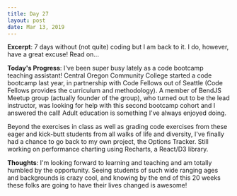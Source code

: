 ```yaml
---
title: Day 27
layout: post
date: Mar 13, 2019
---
```


**Excerpt**: 7 days without (not quite) coding but I am back to it. I do, however, have a great excuse! Read on...

**Today's Progress**: I've been super busy lately as a code bootcamp teaching assistant! Central Oregon Community College started a code bootcamp last year, in partnership with Code Fellows out of Seattle (Code Fellows provides the curriculum and methodology). A member of BendJS Meetup group (actually founder of the group), who turned out to be the lead instructor, was looking for help with this second bootcamp cohort and I answered the call! Adult education is something I've always enjoyed doing. 

Beyond the exercises in class as well as grading code exercises from these eager and kick-butt students from all walks of life and diversity, I've finally had a chance to go back to my own project, the Options Tracker. Still working on performance charting using Recharts, a React/D3 library.

**Thoughts**: I'm looking forward to learning and teaching and am totally humbled by the opportunity. Seeing students of such wide ranging ages and backgrounds is crazy cool, and knowing by the end of this 20 weeks these folks are going to have their lives changed is awesome! 